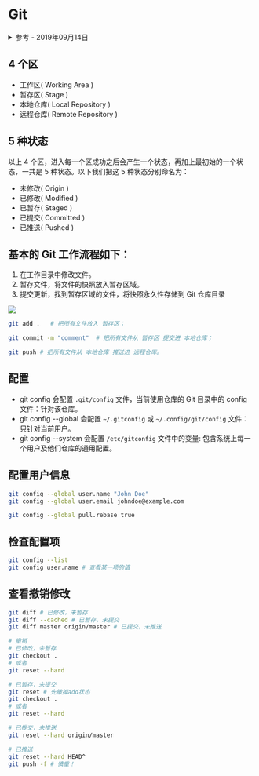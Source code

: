 # Git

<details>
<summary>参考 - 2019年09月14日</summary>

- [代码合并：Merge、Rebase 的选择](https://github.com/geeeeeeeeek/git-recipes/wiki/5.1-%E4%BB%A3%E7%A0%81%E5%90%88%E5%B9%B6%EF%BC%9AMerge%E3%80%81Rebase-%E7%9A%84%E9%80%89%E6%8B%A9)
- [git book](https://git-scm.com/book/en/v2) [[中文]](https://git-scm.com/book/zh/v2)
- [learngitbranching](https://learngitbranching.js.org/)
- [LearnGitBranching 图形化理解 Git](https://github.com/pcottle/learnGitBranching)

</details>

## 4 个区

- 工作区( Working Area )
- 暂存区( Stage )
- 本地仓库( Local Repository )
- 远程仓库( Remote Repository )

## 5 种状态

以上 4 个区，进入每一个区成功之后会产生一个状态，再加上最初始的一个状态，一共是 5 种状态。以下我们把这 5 种状态分别命名为：

- 未修改( Origin )
- 已修改( Modified )
- 已暂存( Staged )
- 已提交( Committed )
- 已推送( Pushed )

## 基本的 Git 工作流程如下：

1. 在工作目录中修改文件。
2. 暂存文件，将文件的快照放入暂存区域。
3. 提交更新，找到暂存区域的文件，将快照永久性存储到 Git 仓库目录

![](https://git-scm.com/book/en/v2/images/areas.png)

```bash
git add .   # 把所有文件放入 暂存区；

git commit -m "comment"  # 把所有文件从 暂存区 提交进 本地仓库；

git push # 把所有文件从 本地仓库 推送进 远程仓库。
```

## 配置

- git config 会配置 `.git/config` 文件，当前使用仓库的 Git 目录中的 config 文件：针对该仓库。
- git config --global 会配置 `~/.gitconfig` 或 `~/.config/git/config` 文件：只针对当前用户。
- git config --system 会配置 `/etc/gitconfig` 文件中的变量: 包含系统上每一个用户及他们仓库的通用配置。

## 配置用户信息

```bash
git config --global user.name "John Doe"
git config --global user.email johndoe@example.com

git config --global pull.rebase true
```

## 检查配置项

```bash
git config --list
git config user.name # 查看某一项的值
```

## 查看撤销修改

```bash
git diff # 已修改，未暂存
git diff --cached # 已暂存，未提交
git diff master origin/master # 已提交，未推送

# 撤销
# 已修改，未暂存
git checkout .
# 或者
git reset --hard

# 已暂存，未提交
git reset # 先撤掉add状态
git checkout .
# 或者
git reset --hard

# 已提交，未推送
git reset --hard origin/master

# 已推送
git reset --hard HEAD^
git push -f # 慎重！

```
